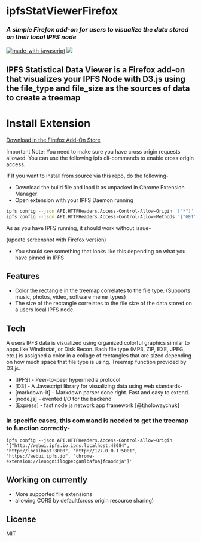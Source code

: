 # ipfsStatViewerFirefox

### _A simple Firefox add-on for users to visualize the data stored on their local IPFS node_

[![made-with-javascript](https://img.shields.io/badge/Made%20with-JavaScript-1f425f.svg)](https://www.javascript.com)
[![](https://img.shields.io/badge/project-IPFS-blue.svg?style=flat-square)](https://ipfs.io/)



## IPFS Statistical Data Viewer is a Firefox add-on that visualizes your IPFS Node with D3.js using the file_type and file_size as the sources of data to create a treemap


# Install Extension

[Download in the Firefox Add-On Store](https://addons.mozilla.org/en-US/firefox/addon/ipfs-stat-viewer/)

Important Note: You need to make sure you have cross origin requests allowed. You can use the following ipfs cli-commands to enable cross origin access. 

If 
If you want to install from source via this repo, do the following-

- Download the build file and load it as unpacked in Chrome Extension Manager
- Open extension with your IPFS Daemon running



```sh
ipfs config --json API.HTTPHeaders.Access-Control-Allow-Origin '["*"]'
ipfs config --json API.HTTPHeaders.Access-Control-Allow-Methods '["GET", "POST"]'
```
As as you have IPFS running, it should work without issue-

(update screenshot with Firefox version)

- You should see something that looks like this depending on what you have pinned in IPFS

## Features
- Color the rectangle in the treemap correlates to the file type. (Supports music, photos, video, software meme_types) 
- The size of the rectangle correlates to the file size of the data stored on a users local IPFS node.  

## Tech

 A users IPFS data is visualized using organized colorful graphics similar to apps like Windirstat, or Disk Recon. Each file type (MP3, ZIP, EXE, JPEG, etc.) is assigned a color in a collage of rectangles that are sized depending on how much space that file type is using. Treemap function provided by D3.js.  

- [IPFS] - Peer-to-peer hypermedia protocol
- [D3] - A Javascript library for visualizing data using web standards-
- [markdown-it] - Markdown parser done right. Fast and easy to extend.
- [node.js] - evented I/O for the backend
- [Express] - fast node.js network app framework [@tjholowaychuk]



### In specific cases, this command is needed to get the treemap to function correctly- 

```
ipfs config --json API.HTTPHeaders.Access-Control-Allow-Origin '["http://webui.ipfs.io.ipns.localhost:48084", "http://localhost:3000", "http://127.0.0.1:5001", "https://webui.ipfs.io", "chrome-extension://leoogniilogpecgamlbafoajfcaoddja"]'
```

## Working on currently 


- More supported file extensions
- allowing CORS by default(cross origin resource sharing)


## License

MIT
